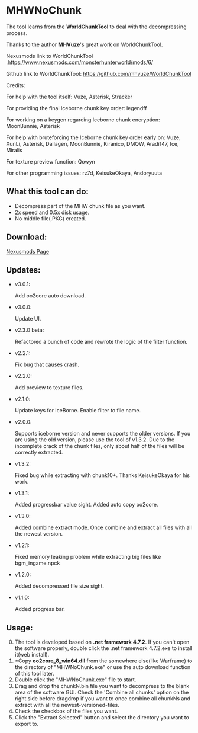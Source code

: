 # MHWNoChunk

The tool learns from the __WorldChunkTool__ to deal with the decompressing process.

Thanks to the author __MHVuze__'s great work on WorldChunkTool.

Nexusmods link to WorldChunkTool :https://www.nexusmods.com/monsterhunterworld/mods/6/

Github link to WorldChunkTool: https://github.com/mhvuze/WorldChunkTool

Credits:

For help with the tool itself: Vuze, Asterisk, Stracker

For providing the final Iceborne chunk key order: legendff

For working on a keygen regarding Iceborne chunk encryption: MoonBunnie, Asterisk

For help with bruteforcing the Iceborne chunk key order early on: Vuze, XunLi, Asterisk, Dallagen, MoonBunnie, Kiranico, DMQW, Aradi147, Ice, Miralis﻿

For texture preview function: Qowyn

For other programming issues: rz7d, KeisukeOkaya, Andoryuuta

## What this tool can do:
* Decompress part of the MHW chunk file as you want. 
* 2x speed and 0.5x disk usage.
* No middle file(.PKG) created.

## Download:
[Nexusmods Page](https://www.nexusmods.com/monsterhunterworld/mods/411)

## Updates:
* v3.0.1:
    
    Add oo2core auto download.
    
* v3.0.0:

    Update UI.

* v2.3.0 beta:

    Refactored a bunch of code and rewrote the logic of the filter function.

* v2.2.1:

    Fix bug that causes crash.

* v2.2.0:

    Add preview to texture files.

* v2.1.0:

    Update keys for IceBorne. Enable filter to file name.

* v2.0.0:

    Supports iceborne version and never supports the older versions. If you are using the old version, please use the tool of v1.3.2.
    Due to the incomplete crack of the chunk files, only about half of the files will be correctly extracted.

* v1.3.2:

    Fixed bug while extracting with chunk10+. Thanks KeisukeOkaya for his work.

* v1.3.1:

    Added progressbar value sight. Added auto copy oo2core.

* v1.3.0:

    Added combine extract mode. Once combine and extract all files with all the newest version.

* v1.2.1:

    Fixed memory leaking problem while extracting big files like bgm_ingame.npck

* v1.2.0:

    Added decompressed file size sight.

* v1.1.0:

    Added progress bar.﻿

## Usage:
0. The tool is developed based on __.net framework 4.7.2__. If you can't open the software properly, double click the .net framework 4.7.2.exe to install it(web install).
1. \*Copy __oo2core_8_win64.dll__ from the somewhere else(like Warframe) to the directory of "MHWNoChunk.exe" or use the auto download function of this tool later.
2. Double click the "MHWNoChunk.exe" file to start.
3. Drag and drop the chunkN.bin file you want to decompress to the blank area of the software GUI. Check the 'Combine all chunks' option on the right side before dragdrop if you want to once combine all chunkNs and extract with all the newest-versioned-files. 
4. Check the checkbox of the files you want.
5. Click the "Extract Selected" button and select the directory you want to export to.
